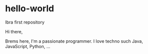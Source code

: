 # hello-world
Ibra first repository


Hi there,

Brems here, I'm a passionate programmer. I love techno such Java, JavaScript, Python, ...
